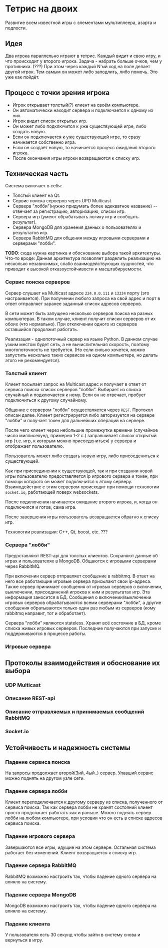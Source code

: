 
# Тетрис на двоих

Развитие всем известной игры с элементами мультиплеера, азарта и подлости.

## Идея

Два игрока параллельно играют в тетрис. Каждый видит и свою игру, и что происходит у второго игрока.
Задача - набрать больше очков, чем у противника. (???) При этом через каждый N'ый ход на поле делает другой игрок.
Тем самым он может либо заподлить, либо помочь. Это уже как пойдёт.

## Процесс с точки зрения игрока

 * Игрок открывает толстый(?) клиент на своём компьютере.
 * Он автоматически находит сервера и подключается к одному из них.
 * Игрок видит список открытых игр.
 * Он может либо подключится к уже существующей игре, либо создать новую.
 * Если он подключается к уже существующей игре, то сразу начинается собственно игра.
 * Если он создаёт новую, то начинается процесс ожидания второго игрока.
 * После окончания игры игроки возвращаются к списку игр.

## Техническая часть

Система включает в себя:

 * Толстый клиент на Qt.
 * Сервис поиска серверов через UPD Multicast.
 * Сервера "лобби"(нужно придумать более адекватное название) -- отвечает за регистрацию, авторизацию, списки игр.
 * Сервера игр (умеют обрабатывать логику игр и сообщать результат).
 * Сервера MongoDB для хранения данных о пользователях и результатов игр.
 * Сервера RabbitMQ для общения между игровыми серверами и серверами "лобби".

**TODO**: сюда нужна картинка и обоснование выбора такой архитектуры. Что-то вроде: Данная архитектура позволяет разделить реализацию на несколько
независимых, слабо взаимодействующих сущностей, что приводит к высокой отказоустойчивости и масштабируемости.


### Сервис поиска серверов

Сервер слушает на Multicast адресе `224.0.0.111` и `13334` порту (это настраивается). При получении любого запроса на свой адрес и порт в ответ
отправляет заранее заданный список адресов серверов.

В сети может быть запущено несколько серверов поиска на разных компьютерах. В таком случае, клиент получит списки серверов от их обоих (что нормально).
При отключении одного из серверов оставшийся продолжит работать.

Реализация - однопоточный сервер на языке Python. В данном случае узким местом будет сеть, а не вычислительная скорость, поэтому многопоточность не требуется.
(Но если сильно хочется, можно запустить несколько таких сервисов на одном компьютере, но делать этого не рекомендуется).

### Толстый клиент

Клиент посылает запрос на Multicast адрес и получает в ответ от сервиса поиска список серверов "лобби". Выбирает из списка случайный и подключается к нему.
Если он не отвечает, пробует подключиться к другому случайному.

Общение с сервером "лобби" осуществляется через `REST`. Протокол описан далее.
Клиент регистрируется либо авторизуется на сервере "лобби" и получает токен для дальнейших операций на сервере.

После чего клиент через небольшие промежутки времени (случайное число миллисекунд, примерно 1-2 с.) заправшивает список открытый игр (т.е. игр,
к которым можно присоедениться) у сервера и отображает пользователю.

Пользователь может либо создать новую игру, либо присоедениться к существующей.

Как при присоединении к существующей, так и при создании новой игры пользователю предоставляется ip игрового сервера и токен, при помощи которого он может
подключится к этому серверу. Взаимодействие с этим сервером происходит при помощи технологии `socket.io`, работающей поверх websockets.

После подключения начинается ожидание второго игрока, и, когда он подключился и готов, сама игра.

После завершения игры пользователь возвращается обратно к списку игр.

Технологии реализации: C++, Qt, boost, etc. ???

### Сервера "лобби"

Предоставляют REST-api для толстых клиентов. Сохраняют данные об играх и пользователях в MongoDB. Общаются с игровыми серверами через RabbitMQ.

При включении сервер отправляет сообщение в rabbitmq. В ответ на него все работающие игровые сервера присылают свои ip-адреса.
Также сервер принимает сообщения от игровых серверов о включении, выключении, присоединений игроков к ним и результатах игр. Эта информация заносится в БД.
Сообщения о включении/выключении игровых серверов обрабатываются всеми серверами "лобби", а другие сообщения обратываются только один раз любым из серверов
(кому rabbitmq направит, тот и обработает).

Сервера "лобби" являются stateless. Хранят всё состояние в БД, кроме списка живых игровых серверов. Последние получаются при запуске и поддерживаются в
процессе работы.

### Игровые сервера

## Протоколы взаимодействия и обоснование их выбора

### UDP Multicast

### Описание REST-api

### Описание отправляемых и принимаемых сообщений RabbitMQ

### Socket.io

## Устойчивость и надежность системы

### Падение сервиса поиска
На запросы продолжает второй(3ий, 4ый..) сервер. Упавший сервис можно поднять на другом узле сети.

### Падение сервера лобби
Клиент переподключается к другому серверу из списка, полученного от сервиса поиска.
Так как сервера лобби не хранят состояний клиент просто продолжает работать как и раньше.
Можно поднять сервер лобби на любом компьютере, при условии что он есть в списке адресов сервиса поиска.

### Падение игрового сервера
Завершаются все игры, идущие на этом сервере. Остальная система работает без изменений.
Клиент возвращается к списку игр.

### Падение сервера RabbitMQ
RabbitMQ возможно настроить так, чтобы падение одного сервера на влияло на систему. 

### Падение сервера MongoDB
MongoDB возможно настроить так, чтобы падение одного сервера на влияло на систему. 

### Падение клиента
У пользователя есть 30 секунд чтобы зайти в систему снова и вернуться в игру.


